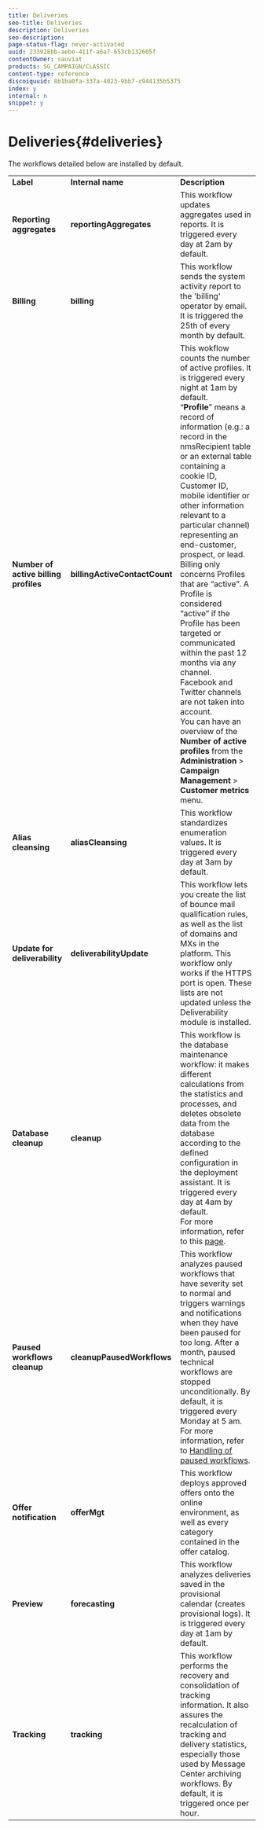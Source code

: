 ```yaml
---
title: Deliveries
seo-title: Deliveries
description: Deliveries
seo-description: 
page-status-flag: never-activated
uuid: 233928bb-aebe-411f-a6a7-653cb132605f
contentOwner: sauviat
products: SG_CAMPAIGN/CLASSIC
content-type: reference
discoiquuid: 8b1ba0fa-337a-4023-9bb7-c944135b5375
index: y
internal: n
snippet: y
---
```


# Deliveries{#deliveries}

The workflows detailed below are installed by default.

<table> 
 <tbody> 
  <tr> 
   <td> <strong>Label</strong><br /> </td> 
   <td> <strong>Internal name</strong><br /> </td> 
   <td> <strong>Description</strong><br /> </td> 
  </tr> 
  <tr> 
   <td> <strong>Reporting aggregates</strong><br /> </td> 
   <td> <strong>reportingAggregates</strong><br /> </td> 
   <td> This workflow updates aggregates used in reports. It is triggered every day at 2am by default.<br /> </td> 
  </tr> 
  <tr> 
   <td> <strong>Billing</strong><br /> </td> 
   <td> <strong>billing</strong><br /> </td> 
   <td> This workflow sends the system activity report to the 'billing' operator by email. It is triggered the 25th of every month by default.<br /> </td> 
  </tr> 
  <tr> 
   <td> <strong>Number of active billing profiles</strong><br /> </td> 
   <td> <strong>billingActiveContactCount</strong><br /> </td> 
   <td> This wokflow counts the number of active profiles. It is triggered every night at 1am by default.<br /> “<strong>Profile</strong>” means a record of information (e.g.: a record in the nmsRecipient table or an external table containing a cookie ID, Customer ID, mobile identifier or other information relevant to a particular channel) representing an end-customer, prospect, or lead. Billing only concerns Profiles that are “active”. A Profile is considered “active” if the Profile has been targeted or communicated within the past 12 months via any channel.<br /> Facebook and Twitter channels are not taken into account.<br /> You can have an overview of the <strong>Number of active profiles</strong> from the <strong>Administration</strong> &gt; <strong>Campaign Management</strong> &gt; <strong>Customer metrics</strong> menu.<br /> </td> 
  </tr> 
  <tr> 
   <td> <strong>Alias cleansing</strong><br /> </td> 
   <td> <strong>aliasCleansing</strong><br /> </td> 
   <td> This workflow standardizes enumeration values. It is triggered every day at 3am by default.<br /> </td> 
  </tr> 
  <tr> 
   <td> <strong>Update for deliverability</strong><br /> </td> 
   <td> <strong>deliverabilityUpdate</strong><br /> </td> 
   <td> This workflow lets you create the list of bounce mail qualification rules, as well as the list of domains and MXs in the platform. This workflow only works if the HTTPS port is open. These lists are not updated unless the Deliverability module is installed.<br /> </td> 
  </tr> 
  <tr> 
   <td> <strong>Database cleanup</strong><br /> </td> 
   <td> <strong>cleanup</strong><br /> </td> 
   <td> This workflow is the database maintenance workflow: it makes different calculations from the statistics and processes, and deletes obsolete data from the database according to the defined configuration in the deployment assistant. It is triggered every day at 4am by default.<br /> For more information, refer to this <a href="../../production/using/database-cleanup-workflow.md">page</a>.<br /> </td> 
  </tr> 
  <tr> 
   <td> <strong>Paused workflows cleanup</strong><br /> </td> 
   <td> <strong>cleanupPausedWorkflows</strong><br /> </td> 
   <td> This workflow analyzes paused workflows that have severity set to normal and triggers warnings and notifications when they have been paused for too long. After a month, paused technical workflows are stopped unconditionally. By default, it is triggered every Monday at 5 am.<br /> For more information, refer to <a href="../../workflow/using/deliveries.md#handling-of-paused-workflows" target="_blank">Handling of paused workflows</a>. </td> 
  </tr> 
  <tr> 
   <td> <strong>Offer notification</strong><br /> </td> 
   <td> <strong>offerMgt</strong><br /> </td> 
   <td> This workflow deploys approved offers onto the online environment, as well as every category contained in the offer catalog.<br /> </td> 
  </tr> 
  <tr> 
   <td> <strong>Preview</strong><br /> </td> 
   <td> <strong>forecasting</strong><br /> </td> 
   <td> This workflow analyzes deliveries saved in the provisional calendar (creates provisional logs). It is triggered every day at 1am by default.<br /> </td> 
  </tr> 
  <tr> 
   <td> <strong>Tracking</strong><br /> </td> 
   <td> <strong>tracking</strong><br /> </td> 
   <td> This workflow performs the recovery and consolidation of tracking information. It also assures the recalculation of tracking and delivery statistics, especially those used by Message Center archiving workflows. By default, it is triggered once per hour. <br /> </td> 
  </tr> 
 </tbody> 
</table>

